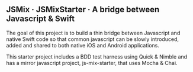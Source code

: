 
## JSMix · JSMixStarter · A bridge between Javascript & Swift
The goal of this project is to build a thin bridge between Javascript and 
native Swift code so that common javascript can be slowly introduced, added 
and shared to both native iOS and Android applications.

This starter project includes a BDD test harness using Quick & Nimble and 
has a mirror javascript project, js-mix-starter, that uses Mocha & Chai.   




